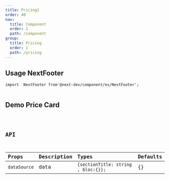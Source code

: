 ```yaml
---
title: Pricing1
order: 40
nav:
  title: Component
  order: 1
  path: /component
group:
  title: Pricing
  order: 1
  path: /pricing
---
```


## Usage NextFooter

```tsx |pure
import  NextFooter from'@next-dev/component/es/NextFooter'; 


```

## Demo Price Card

<code src="../../demos/Pricing/Pricing1.tsx" />

## API

| Props | Description                                             | Types  | Defaults |
| :---- | :------------------------------------------------------ | :----- | :------- |
| `dataSource`  | data   |  `{sectionTitle: string , bloc:{}};` | {} |
